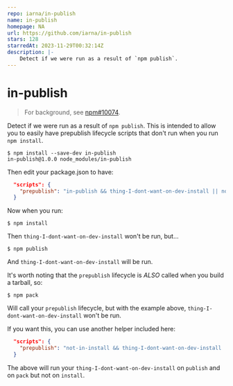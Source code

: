 ```yaml
---
repo: iarna/in-publish
name: in-publish
homepage: NA
url: https://github.com/iarna/in-publish
stars: 128
starredAt: 2023-11-29T00:32:14Z
description: |-
    Detect if we were run as a result of `npm publish`.
---
```


in-publish
==========

> For background, see [npm#10074](https://github.com/npm/npm/issues/10074).

Detect if we were run as a result of `npm publish`. This is intended to allow you to
easily have prepublish lifecycle scripts that don't run when you run `npm install`.

```
$ npm install --save-dev in-publish
in-publish@1.0.0 node_modules/in-publish
```

Then edit your package.json to have:

```json
  "scripts": {
    "prepublish": "in-publish && thing-I-dont-want-on-dev-install || not-in-publish"
  }
```

Now when you run:

```
$ npm install
```
Then `thing-I-dont-want-on-dev-install` won't be run, but...

```
$ npm publish
```
And `thing-I-dont-want-on-dev-install` will be run.

It's worth noting that the `prepublish` lifecycle is _ALSO_ called when you build a tarball, so:

```
$ npm pack
```

Will call your `prepublish` lifecycle, but with the example above,
`thing-I-dont-want-on-dev-install` won't be run.

If you want this, you can use another helper included here:

```json
  "scripts": {
    "prepublish": "not-in-install && thing-I-dont-want-on-dev-install || in-install"
  }
```

The above will run your `thing-I-dont-want-on-dev-install` on `publish` and
on `pack` but not on `install`.

